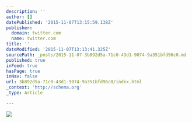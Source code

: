 ```yaml
---
description: ''
author: []
datePublished: '2015-11-07T13:15:59.138Z'
publisher:
  domain: twitter.com
  name: twitter.com
title: ''
dateModified: '2015-11-07T13:13:41.325Z'
sourcePath: _posts/2015-11-07-3b892d5a-71c0-43d1-9074-9a351bfd96c0.md
published: true
inFeed: true
hasPage: true
inNav: false
url: 3b892d5a-71c0-43d1-9074-9a351bfd96c0/index.html
_context: 'http://schema.org'
_type: Article

---
```

![](https://pbs.twimg.com/media/CTLUaENXIAAur56.jpg)